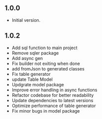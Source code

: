 ## 1.0.0

- Initial version.


## 1.0.2

- Add sql function to main project
- Remove sqler package
- Add async gen
- Fix builder not exiting when done
- add fromJson to generated classes
- Fix table generator
- update Table Model
- Updgrate model package
- Improve error handling in async functions
- Refactor codebase for better readability
- Update dependencies to latest versions
- Optimize performance of table generator
- Fix minor bugs in model package



